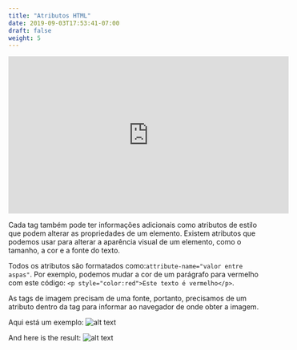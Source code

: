 ```yaml
---
title: "Atributos HTML"
date: 2019-09-03T17:53:41-07:00
draft: false
weight: 5
---
```


<p style="text-align: center;"><iframe width="560" height="315" src="https://www.youtube.com/embed/Y664wWizX2w" title="Player de vídeo do YouTube" frameborder="0" allow="accelerometer; autoplay; clipboard-write; encrypted-media; gyroscope; picture-in-picture" allowfullscreen></iframe></p>

Cada tag também pode ter informações adicionais como atributos de estilo que podem alterar as propriedades de um elemento. Existem atributos que podemos usar para alterar a aparência visual de um elemento, como o tamanho, a cor e a fonte do texto.

Todos os atributos são formatados como:`attribute-name="valor entre aspas"`. Por exemplo, podemos mudar a cor de um parágrafo para vermelho com este código: `<p style="color:red">Este texto é vermelho</p>`.

As tags de imagem precisam de uma fonte, portanto, precisamos de um atributo dentro da tag para informar ao navegador de onde obter a imagem.

Aqui está um exemplo:
![alt text](../media/attribute-sm.png "Exemplo de tag IMG")

And here is the result:
![alt text](https://qyatda.dm.files.1drv.com/y4mTmthbnZl8R4dmLmzkmrlFe1Wg8V1YoXSQp0JIvJJQgPK_IC6O3oWMQXXqUH386u9cNsKg-8kUV8ec4_TvC5eUFUrgkdZeRHJ95uQ0nUbgO_BO3_33cWBUkS9KUqvZhSDYcn9h037DYIPnmUerzBJ1XyjbhSseOhdpDJXya8Cn__51WxOdTygEpsC9NA4NriAZXjTizgUsiNu1qYIo-1B7w?width=495&height=660&cropmode=none "Foto de Benji")